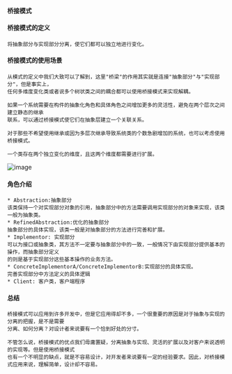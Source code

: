 #### 桥接模式
 
#### 桥接模式的定义
    将抽象部分与实现部分分离，使它们都可以独立地进行变化。
    
#### 桥接模式的使用场景
    从模式的定义中我们大致可以了解到，这里"桥梁"的作用其实就是连接"抽象部分"与"实现部分"，但是事实上，
    任何多维度变化类或者说多个树状类之间的耦合都可以使用桥接模式来实现解耦。 
     
    如果一个系统需要在构件的抽象化角色和具体角色之间增加更多的灵活性，避免在两个层次之间建立静态的继承
    联系，可以通过桥接模式使它们在抽象层建立一个关联关系。
       
    对于那些不希望使用继承或因为多层次继承导致系统类的个数急剧增加的系统，也可以考虑使用桥接模式。
     
    一个类存在两个独立变化的维度，且这两个维度都需要进行扩展。
     
![image](https://github.com/qqhahaboy/designPattern/raw/master/bridge/bridgeUML.png)
#### 角色介绍
    * Abstraction:抽象部分
    该类保持一个对实现部分对象的引用，抽象部分中的方法需要调用实现部分的对象来实现，该类一般为抽象类。
    * RefinedAbstraction:优化的抽象部分
    抽象部分的具体实现，该类一般是对抽象部分的方法进行完善和扩展。
    * Implementor: 实现部分
    可以为接口或抽象类，其方法不一定要与抽象部分中的一致，一般情况下由实现部分提供基本的操作，而抽象部分定义
    的则是基于实现部分这些基本操作的业务方法。
    * ConcreteImplementorA/ConcreteImplementorB:实现部分的具体实现。
    完善实现部分中方法定义的具体逻辑
    * Client: 客户类，客户端程序
    
#### 总结
    桥接模式可以应用到许多开发中，但是它应用得却不多，一个很重要的原因是对于抽象与实现的分离的把握，是不是需要
    分离、如何分离？对设计者来说要有一个恰到好处的分寸。
     
    不管怎么说，桥接模式的优点我们毋庸置疑，分离抽象与实现、灵活的扩展以及对客户来说透明的实现等。但是使用桥接模式
    也有一个不明显的缺点，就是不容易设计，对开发者来说要有一定的经验要求。因此，对桥接模式应用来说，理解简单，设计却不容易。
